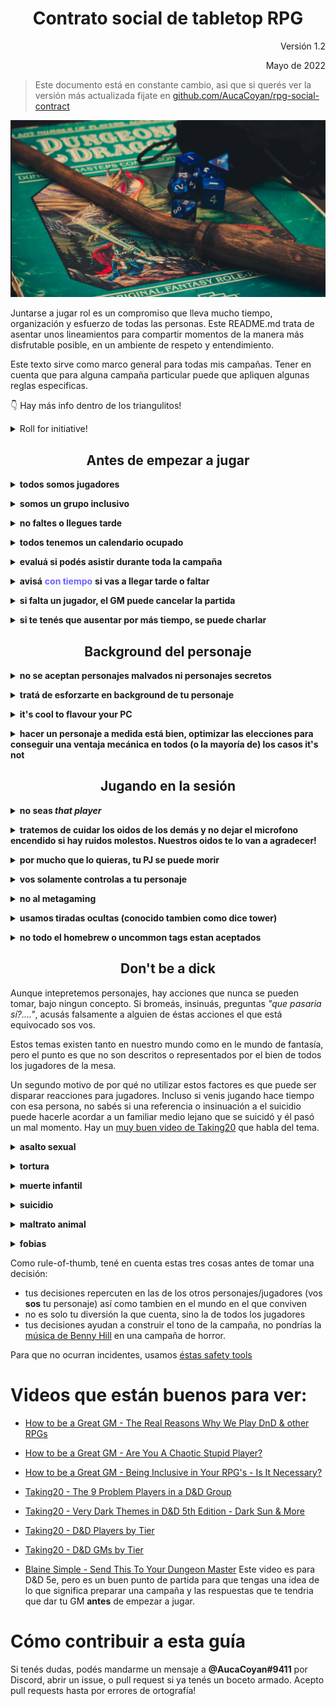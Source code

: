 <div align=center>

# Contrato social de tabletop RPG

</div>

<div align=right>
Versión 1.2

Mayo de 2022

</div>

> Este documento está en constante cambio, asi que si querés ver la versión más actualizada fijate en [github.com/AucaCoyan/rpg-social-contract](http://www.github.com/AucaCoyan/rpg-social-contract) <!-- , se puede ver el CHANGELOG [acá]() (broken link). -->

![](img/welcome.png)

Juntarse a jugar rol es un compromiso que lleva mucho tiempo, organización y esfuerzo de todas las personas. Este README.md trata de asentar unos lineamientos para compartir momentos de la manera más disfrutable posible, en un ambiente de respeto y entendimiento.

<!--
### Resumen de contenidos:
TODO
-->

Este texto sirve como marco general para todas mis campañas. Tener en cuenta que para alguna campaña particular puede que apliquen algunas reglas especificas.

👇 Hay más info dentro de los triangulitos!

<details><summary>Roll for initiative!</summary><blockquote>
You rolled a nat 1.
</details>

<div align=center>

## Antes de empezar a jugar

</div>

**<details><summary>todos somos jugadores</summary>**

<blockquote>
El GM también es un jugador. La única diferencia es que el GM tiene más de un personaje, pero todos juntos creamos la historia. Si bien el GM es el encargado de marcar el curso del mundo cuando los personajes interactúan con él, no quiere decir que esté abierto a sugerencias. Seguramente si en el momento le parece mejor idea la tuya que la que él tenía pensada, te la va a robar y va a reemplazarla por lo que tenía pensado 😛.

[El punto número 2 de éste video](https://youtu.be/6Z1scWg9boU?t=338) aclara bastante a qué me refiero

En cualquier punto de este documento donde diga `jugadores` se refiere a todos los jugadores de la mesa, inclusive el GM.

</blockquote></details>

**<details><summary>somos un grupo inclusivo</summary>**

<blockquote>
Guy lo explica por qué es importante muy bien <a href="https://www.youtube.com/watch?v=qBXHKMD4HPg">en este video</a>. Lo importante es aceptar a los demás sin importar lo que son, siempre y cuando que no afecten a otro ser vivo.

</blockquote></details>

**<details><summary>no faltes o llegues tarde</summary>**

<blockquote>
Antes de empezar a jugar, tenemos que tener en cuenta que nos juntamos a jugar con compromiso, el GM probablemente estuvo varias horas leyendo el libro, preparando contenido como mapas y monstruos, configurando y copiando texto al VTT mientras está pensando en su tiempo fuera de la pc cómo es la mejor forma de llevar adelante la aventura.

Por favor, respetá el esfuerzo de los demas con el compromiso de llegar puntual a las sesiones y tratar de no faltar. Vos pensá que si falta un jugador los ponés a los demás en una situación de compromiso, porque no estaría bueno que la historia avance sin un jugador, pero mientras tanto qué pueden hacer?.

</blockquote></details>

**<details><summary>todos tenemos un calendario ocupado</summary>**

<blockquote>
Todos tenemos una vida apretada por el trabajo y otros hobbies que mantenemos o tiempo libre que tenemos para nosotros. Coordinar a 4 o más personas hoy es muy ajetreado, este es un motivo más de por qué tratemos de no faltar o cancelar las sesiones, porque muchas veces cuando se cancela no podemos jugar hasta la semana que viene, y pasamos 15 (o más) días sin jugar el juego de mesa que nos gusta 😢. Es de buena onda cuando avisás que cancelas proponer enseguida una fecha para remediar en la semana.
</blockquote></details>

**<details><summary>evaluá si podés asistir durante toda la campaña</summary>**

<blockquote>
A veces tenemos un montón de ganas de jugar una aventura, pero después pasa que nunca encontramos el horario con el grupo, o dormimos mal por 6 meses un dia a la semana poruqe nos comprometimos a jugar a las 12 de la noche.
Tengamos en cuenta eso, no te sumes a una campaña para la cual no podés asegurar estar en todas las sesiones
</blockquote></details>

**<details><summary>avisá** **<span style="color:#6c63ff">con tiempo</span>** **si vas a llegar tarde o faltar</summary>**

<blockquote>
Le doy importancia a la puntualidad, asi que si te ocurre algun problema antes de la sesión y tenés que llegar un poco tarde, por favor avisá en el canal de comunicacion que tengamos en el grupo (no solo al GM! 😉).
Se considera que se espera 15 minutos. Si llegas un minuto después no significa que te quedes afuera de la campaña, pero tratá de tener una buena razón si no avisaste que llegas tarde antes (no digamos 
<i>porque colgué, equis de</i>).
</blockquote></details>

**<details><summary>si falta un jugador, el GM puede cancelar la partida</summary>**

<blockquote>
Si esperamos a un jugador y no viene, después de que el GM considere que la espera fue suficiente se cancela la partida, así no estamos todos comprometidos con algo fijo como jugar rol (sin realmente estar jugando rol) y podemos hacer otra cosa si queremos.

A veces podemos jugar con un jugador menos, pero tratamos de que no sea relevante para la historia (así aprovechamos la juntada). Una de las cosas más dificiles de conseguir es gente para jugar en un horario que puedan todos.

</blockquote></details>

**<details><summary>si te tenés que ausentar por más tiempo, se puede charlar</summary>**

<blockquote>
Si tenés la necesidad de dejar de jugar por varias semanas, por favor charlá con el GM para ver como podemos entrelazar con la campaña, asi no se esfuma de la historia y mágicamente aparece unas sesiones más tarde.
</blockquote></details>

<div align=center>

## Background del personaje

</div>

**<details><summary>no se aceptan personajes malvados ni personajes secretos </summary>**

<blockquote>
Sin excepciones. En muy contadas ocasiones de campañas especiales puede haber algun workaround, pero casi siempre la respuesta es no. <a href="https://youtu.be/tqebcPfY51M?t=301">Éste video</a> tiene la explicación de ambos motivos.
</blockquote></details>

**<details><summary>tratá de esforzarte en background de tu personaje</summary>**

<blockquote>

Jugamos al rol por varios motivos, por entretenimiento, por leer buenas historias, por interpretar personajes que queremos y escaparnos de la realidad, por el lado gaming de "derrotar" los obstáculos del camino y tambien por el encuentro social [ver éste video](https://www.youtube.com/watch?v=UrIIeC-ahf8) que habla más sobre el tema.

La historia la considero una gran parte, y para que la historia sea de los personajes, necesito de tu ayuda para que me indiques de donde viene, qué está haciendo y hacia adonde va tu personaje. Se agradecen los documentos! (_por ejemplo google docs_ 🧠)

</blockquote></details>

**<details><summary>it's cool to flavour your PC</summary>**

<blockquote>

Con acuerdo del GM, podés rediseñar todo lo que se te antoje de tu personaje, cambiar descripciones de hechizos, animal companions, algunos dotes y tener items personalizados pero es solo es con el objetivo de una mejor interpretacion. No se cambiarán las mecánicas a tu favor porque vos lo pidas.

</blockquote></details>

**<details><summary>hacer un personaje a medida está bien, optimizar las elecciones para conseguir una ventaja mecánica en todos (o la mayoría de) los casos it's not</summary>**

<blockquote>
A todos nos gusta crear personajes, y también nos gusta que sean buenos en lo que hacen, nos hacen las batallas más fáciles.
El punto empieza cuando un jugador empieza a elegir los dotes que más le convienen solo leyendo los contenidos mecánicos, y después el personaje es una mezcla de lore de todas las posibilidades posibles.

Ya me paso en el pasado, la mejor de las ondas con el jugador que habia optimizado todo, pero me pasaba como GM que realizar un encuentro era una remilpaja. No podia hacer un encuentro de dificultad normal para ese personaje sin matar de un solo ataque a los otros jugadores, y tampoco podía hacer un encuentro normal para la party, porque el personaje me mataba 2 o 3 enemigos en un turno.

</blockquote></details>

<div align=center>

## Jugando en la sesión

</div>

**<details><summary>no seas <b><i>that player</i></b></summary>**

<blockquote>
<a href="https://youtu.be/ZiYSLEtR2Wg?t=59">Acá hay un buen video</a> pasando por todos los tipos.

El video de [How to be a Great GM](https://www.youtube.com/watch?v=XHuzkE3wwQA) es mucho mejor explicando los jugadores caóticos. Recomendado!

</blockquote></details>

**<details><summary>tratemos de cuidar los oidos de los demás y no dejar el microfono encendido si hay ruidos molestos. Nuestros oidos te lo van a agradecer!</summary>**

<blockquote>
Además, si acompañás poniendo música, sonidos, pegando imagnes en el canal, haciendo memes durante la semana y demás la pasamos todos mejor 😄
</blockquote></details>

**<details><summary>por mucho que lo quieras, tu PJ se puede morir</summary>**

<blockquote>

La muerte de los personajes es indeseada, pero puede ocurrir.

El mundo de fantasía no está vacío de peligros, y si los personajes fueran actores de una serie que tiene que seguir sería medio aburrido que siempre salgan victoriosos no importan las condiciones. Por supuesto que no voy a ponerme en modo hardcore, pero las acciones tienen consecuencias.

Ante la muerte de un personaje, siempre se charla con el GM qué hacer después.

</blockquote></details>

**<details><summary>vos solamente controlas a tu personaje</summary>**

<blockquote>

No controlás los personajes de los demás, salvo autorización del GM (por ejemplo cuando falta un jugador). No está bueno que le ordenes a otro jugador qué tiene que hacer con su personaje. Acá todos queremos interpretar nuestros propios personajes.

</blockquote></details>

**<details><summary>no al metagaming</summary>**

<blockquote>
Metagaming es cuando un jugador utiliza su conocimiento para determinar las acciones de su personaje, cuando no habría una explicación posible de cómo es que su personaje tendría ese conocimiento en primer lugar.

Hay distintos niveles de metagaming, algunos son inofensivos y muchos son inevitables de que sucedan. El objetivo es que tu personaje no actúe de manera incosistente con respecto a su conocimiento.

</blockquote></details>

**<details><summary>usamos tiradas ocultas (conocido tambien como dice tower)</summary><blockquote>**
Puede ser molesto las primeras veces, pero tiene mucho sentido una vez que lo pensás, imaginate:

Estás en un dungeon oscuro y desconocido, apenas podés guiarte con las direcciones que te dejó en un mapa el que encargó la mision con poca o casi nula información de los peligros. Buscás trampas y te pido que hagas una tirada:

<details><summary>ves el resultado:</summary><blockquote>
sacás un 4, más tu modificador de buscar trampas es un 12
</details></blockquote>

<blockquote>
Si te digo <i>no ves que haya trampas</i>, vas a creerme como jugador? Tu personaje no sabe que buscó mal o se olvidó de revisar si había baldosas flojas.

Ahora, si repetimos el proceso, vos tiras un dado y solamente yo como GM veo el resultado. Te respondo _afinás tus ojos y aguzás tus sentidos, no ves amenazas aparentes_. Reaccionás igual como jugador? tu personaje puede ser mejor interpretado si vos realmente no tenés la información que no deberías tener? (sería como un metagaming menor). Bueno, para eso algunas tiradas se ocultan.

Dicho eso tampoco está bueno ocultar absolutamente todas las tiradas. Hay un thread de reddit que no me acuerdo donde está, pero cuenta que un jugador le pide a su GM que le oculte sus propias tiradas, porque le gusta más que no sepa el resultado de sus acciones.

Siempre se puede convenir con el grupo qué cosas se ocultan y qué cosas no.

</blockquote></details>

**<details><summary>no todo el homebrew o uncommon tags estan aceptados</summary><blockquote>**
el GM dice qué libros oficiales son validos (por ejemplo el Advanced Players Guide, Secrets of Magic, etc). Por fuera de eso, todo contenido poco frecuente (tag de `uncommon` en pathfinder 2e) o extraoficial (homebrew) queda afuera salvo que el GM lo incluya particularmente.

</blockquote></details>

<div align=center>

## Don't be a dick

</div>

Aunque intepretemos personajes, hay acciones que nunca se pueden tomar, bajo ningun concepto. Si bromeás, insinuás, preguntas _"que pasaria sí?...."_, acusás falsamente a alguien de éstas acciones el que está equivocado sos vos.

Estos temas existen tanto en nuestro mundo como en le mundo de fantasía, pero el punto es que no son descritos o representados por el bien de todos los jugadores de la mesa.

Un segundo motivo de por qué no utilizar estos factores es que puede ser disparar reacciones para jugadores. Incluso si venis jugando hace tiempo con esa persona, no sabés si una referencia o insinuación a el suicidio puede hacerle acordar a un familiar medio lejano que se suicidó y él pasó un mal momento. Hay un [muy buen video de Taking20](https://www.youtube.com/watch?v=xo3EC4IHgAc) que habla del tema.

**<details><summary>asalto sexual</summary>**

<blockquote>
Jamás podés intentar un asalto sexual on otro personaje. No import asi otros jugadores aceptan. Ellos y vos no van a participar en ello. 
Con permiso de otro jugador se pueden hacer actos romanticos, como la clasica caricia, agarrar las manos, etcétera, pero el toqueteo es donde está más allá del límite impuesto.

</blockquote></details>

**<details><summary>tortura</summary>**

<blockquote>
No se puede torturar otro personaje, jugador o NPC. Esto incluye pero no está limitado a físico, mental o espiritual.
Un interrogatorio social de naturaleza menos extrema son permisibles, siempre que no se vaya de las manos.

</blockquote></details>

**<details><summary>muerte infantil</summary>**

<blockquote>
No se puede dañar a un niño. Desastres, enemigos, enfermedades y otros peligros existen, pero su uso narrativo está solamente utilizado y aprobado por GMs. Backgrounds con historias complicadas se pueden lograr, previo acuerdo con el GM.

</blockquote></details>

**<details><summary>suicidio</summary>**

<blockquote>
Los jugadores no pueden matar a su personaje mediante el suicidio. No pueden amenazar con hacerlo o decir que lo irán a hacer. Un sacrificio heróico puede estar ok según cada caso.

</blockquote></details>

**<details><summary>maltrato animal</summary>**

<blockquote>
Los seres tienen las mismas intenciones de vivir que nosotros. Así como no maltratamos humanos, tampoco está permitido maltratar otras especies. Las que sea.

</blockquote></details>

**<details><summary>fobias</summary>**

<blockquote>
Este es menos serio que los anteriores, pero sigue siendo una regla dura a la cual adherirse. Si tu personaje contiene simbología fuerte, referencias o tiene la fobia, lo mejor es avisar a los otros jugadores, así pueden decidir si se sienten bien o se sienten incómodos con la simbología. Es por el bien de todos.

Ejemplos comunes de fobias:

- Arachnophobia (arañas)
- Aerophobia (volar)
- Trypophobia (clusters de agujeros)
- Ophidiophobia (serpientes)
- Cynophobia (perros)
- Thalassophobia (profundidades acuáticas)
- Trypanophobia (agujas)
- Coulrophobia (payasos)

</blockquote></details>

Como rule-of-thumb, tené en cuenta estas tres cosas antes de tomar una decisión:

- tus decisiones repercuten en las de los otros personajes/jugadores (vos **sos** tu personaje) así como tambien en el mundo en el que conviven
- no es solo tu diversión la que cuenta, sino la de todos los jugadores
- tus decisiones ayudan a construir el tono de la campaña, no pondrías la [música de Benny Hill](https://www.youtube.com/watch?v=MK6TXMsvgQg&t=3s) en una campaña de horror.

Para que no ocurran incidentes, usamos [éstas safety tools](https://drive.google.com/drive/folders/114jRmhzBpdqkAlhmveis0nmW73qkAZCj)

# Videos que están buenos para ver:

- [How to be a Great GM - The Real Reasons Why We Play DnD & other RPGs](https://www.youtube.com/watch?v=UrIIeC-ahf8)

- [How to be a Great GM - Are You A Chaotic Stupid Player?](https://www.youtube.com/watch?v=XHuzkE3wwQA)

- [How to be a Great GM - Being Inclusive in Your RPG's - Is It Necessary?](https://www.youtube.com/watch?v=qBXHKMD4HPg)

- [Taking20 - The 9 Problem Players in a D&D Group](https://www.youtube.com/watch?v=ZiYSLEtR2Wg&t=59s)

- [Taking20 - Very Dark Themes in D&D 5th Edition - Dark Sun & More](https://www.youtube.com/watch?v=xo3EC4IHgAc)

- [Taking20 - D&D Players by Tier](https://www.youtube.com/watch?v=9fAEYGoTDwA)

- [Taking20 - D&D GMs by Tier](https://www.youtube.com/watch?v=s85m27-1BTM)

- [Blaine Simple - Send This To Your Dungeon Master](https://www.youtube.com/watch?v=fzgrTgorEFU) Este video es para D&D 5e, pero es un buen punto de partida para que tengas una idea de lo que significa preparar una campaña y las respuestas que te tendria que dar tu GM **antes** de empezar a jugar.

# Cómo contribuir a esta guía

Si tenés dudas, podés mandarme un mensaje a **@AucaCoyan#9411** por Discord, abrir un issue, o pull request si ya tenés un boceto armado. Acepto pull requests hasta por errores de ortografía!

<!--
Dudas:
* como explico el ambiente o lo que esta bien o mal en una campaña?
* agregar LGBT
* poner ejemplos de que esta bien y que no esta bien en metagaming. Estaria bueno buscar un video quizás
    Por ejemplo Leer el modulo de aventuras. Si lo querés hacer hacelo, pero después no actues en consecuencia con eso porque te saco de la campaña sin dudarlo
--->
